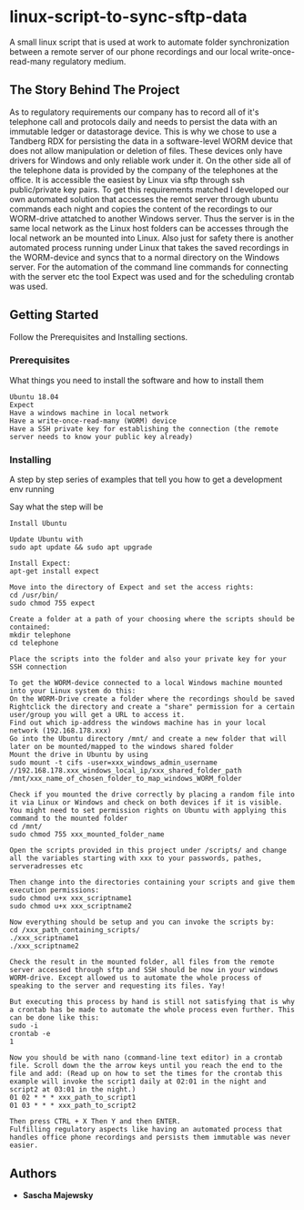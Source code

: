 # linux-script-to-sync-sftp-data

A small linux script that is used at work to automate folder synchronization between a remote server of our phone recordings and our local write-once-read-many regulatory medium.

## The Story Behind The Project

As to regulatory requirements our company has to record all of it's telephone call and protocols daily and needs to persist the data with an immutable ledger or datastorage device. This is why we chose to use a Tandberg RDX for persisting the data in a software-level WORM device that does not allow manipulation or deletion of files. These devices only have drivers for Windows and only reliable work under it. On the other side all of the telephone data is provided by the company of the telephones at the office. It is accessible the easiest by Linux via sftp through ssh public/private key pairs. To get this requirements matched I developed our own automated solution that accesses the remot server through ubuntu commands each night and copies the content of the recordings to our WORM-drive attatched to another Windows server. Thus the server is in the same local network as the Linux host folders can be accesses through the local network an be mounted into Linux. Also just for safety there is another automated process running under Linux that takes the saved recordings in the WORM-device and syncs that to a normal directory on the Windows server. For the automation of the command line commands for connecting with the server etc the tool Expect was used and for the scheduling crontab was used.

## Getting Started

Follow the Prerequisites and Installing sections.

### Prerequisites

What things you need to install the software and how to install them

```
Ubuntu 18.04
Expect
Have a windows machine in local network
Have a write-once-read-many (WORM) device
Have a SSH private key for establishing the connection (the remote server needs to know your public key already)
```

### Installing

A step by step series of examples that tell you how to get a development env running

Say what the step will be

```
Install Ubuntu

Update Ubuntu with
sudo apt update && sudo apt upgrade

Install Expect:
apt-get install expect

Move into the directory of Expect and set the access rights:
cd /usr/bin/
sudo chmod 755 expect

Create a folder at a path of your choosing where the scripts should be contained:
mkdir telephone
cd telephone

Place the scripts into the folder and also your private key for your SSH connection

To get the WORM-device connected to a local Windows machine mounted into your Linux system do this:
On the WORM-Drive create a folder where the recordings should be saved
Rightclick the directory and create a "share" permission for a certain user/group you will get a URL to access it.
Find out which ip-address the windows machine has in your local network (192.168.178.xxx)
Go into the Ubuntu directory /mnt/ and create a new folder that will later on be mounted/mapped to the windows shared folder
Mount the drive in Ubuntu by using
sudo mount -t cifs -user=xxx_windows_admin_username //192.168.178.xxx_windows_local_ip/xxx_shared_folder_path /mnt/xxx_name_of_chosen_folder_to_map_windows_WORM_folder

Check if you mounted the drive correctly by placing a random file into it via Linux or Windows and check on both devices if it is visible. You might need to set permission rights on Ubuntu with applying this command to the mounted folder
cd /mnt/
sudo chmod 755 xxx_mounted_folder_name

Open the scripts provided in this project under /scripts/ and change all the variables starting with xxx to your passwords, pathes, serveradresses etc

Then change into the directories containing your scripts and give them execution permissions:
sudo chmod u+x xxx_scriptname1
sudo chmod u+x xxx_scriptname2

Now everything should be setup and you can invoke the scripts by:
cd /xxx_path_containing_scripts/
./xxx_scriptname1
./xxx_scriptname2

Check the result in the mounted folder, all files from the remote server accessed through sftp and SSH should be now in your windows WORM-drive. Except allowed us to automate the whole process of speaking to the server and requesting its files. Yay!

But executing this process by hand is still not satisfying that is why a crontab has be made to automate the whole process even further. This can be done like this:
sudo -i
crontab -e
1

Now you should be with nano (command-line text editor) in a crontab file. Scroll down the the arrow keys until you reach the end to the file and add: (Read up on how to set the times for the crontab this example will invoke the script1 daily at 02:01 in the night and script2 at 03:01 in the night.)
01 02 * * * xxx_path_to_script1
01 03 * * * xxx_path_to_script2

Then press CTRL + X Then Y and then ENTER.
Fulfilling regulatory aspects like having an automated process that handles office phone recordings and persists them immutable was never easier.
```

## Authors

* **Sascha Majewsky**